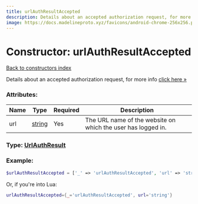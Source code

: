 ```yaml
---
title: urlAuthResultAccepted
description: Details about an accepted authorization request, for more info [click here »](https://core.telegram.org/api/url-authorization)
image: https://docs.madelineproto.xyz/favicons/android-chrome-256x256.png
---
```

# Constructor: urlAuthResultAccepted  
[Back to constructors index](index.md)



Details about an accepted authorization request, for more info [click here »](https://core.telegram.org/api/url-authorization)

### Attributes:

| Name     |    Type       | Required | Description |
|----------|---------------|----------|-------------|
|url|[string](../types/string.md) | Yes|The URL name of the website on which the user has logged in.|



### Type: [UrlAuthResult](../types/UrlAuthResult.md)


### Example:

```php
$urlAuthResultAccepted = ['_' => 'urlAuthResultAccepted', 'url' => 'string'];
```  


Or, if you're into Lua:

```lua
urlAuthResultAccepted={_='urlAuthResultAccepted', url='string'}

```


